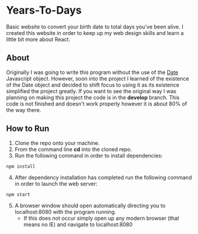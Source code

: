 # Years-To-Days

Basic website to convert your birth date to total days you've been alive.
I created this website in order to keep up my web design skills and learn
a little bit more about React.

## About

Originally I was going to write this program without the use of the [Date](https://developer.mozilla.org/en-US/docs/Web/JavaScript/Reference/Global_Objects/Date)
Javascript object. However, soon into the project I learned of the existence of
the Date object and decided to shift focus to using it as its existence
simplified the project greatly. If you want to see the original way I was
planning on making this project the code is in the **develop** branch. This
code is not finished and doesn't work properly however it is about 80%
of the way there.

## How to Run

1. Clone the repo onto your machine.
2. From the command line **cd** into the cloned repo.
3. Run the following command in order to install dependencies:
```
npm install
```
4. After dependency installation has completed run the following command in
order to launch the web server:
```
npm start
```
5. A browser window should open automatically directing you to localhost:8080
with the program running.
    * If this does not occur simply open up any modern browser (that means no IE)
    and navigate to localhost:8080
